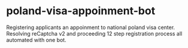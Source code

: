 # poland-visa-appoinment-bot

Registering applicants an appoinment to national poland visa center.
Resolving reCaptcha v2 and proceeding 12 step registration process all automated with one bot.
